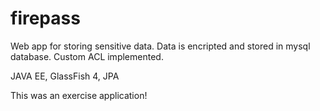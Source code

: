 firepass
========
Web app for storing sensitive data. Data is encripted and stored in mysql database. Custom ACL implemented.

JAVA EE, GlassFish 4, JPA

This was an exercise application!
